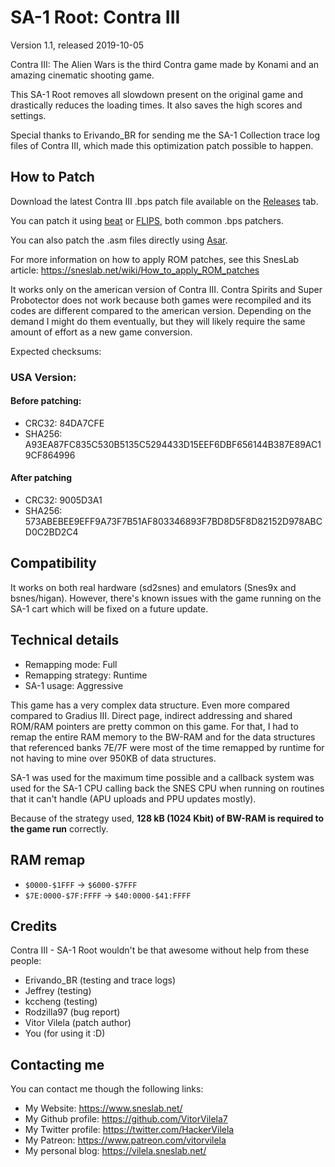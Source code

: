 # SA-1 Root: Contra III
Version 1.1, released 2019-10-05

Contra III: The Alien Wars is the third Contra game made by Konami and an amazing
cinematic shooting game.

This SA-1 Root removes all slowdown present on the original game and drastically
reduces the loading times. It also saves the high scores and settings.

Special thanks to Erivando_BR for sending me the SA-1 Collection trace log files
of Contra III, which made this optimization patch possible to happen.

## How to Patch

Download the latest Contra III .bps patch file available on the
[Releases](https://github.com/VitorVilela7/SA1-Root/releases) tab.

You can patch it using [beat](https://www.romhacking.net/utilities/893/)
or [FLIPS](https://sneslab.net/tools/floating.zip), both common .bps patchers.

You can also patch the .asm files directly using
[Asar](https://github.com/RPGHacker/asar).

For more information on how to apply ROM patches, see this SnesLab
article: https://sneslab.net/wiki/How_to_apply_ROM_patches

It works only on the american version of Contra III. Contra Spirits and Super
Probotector does not work because both games were recompiled and its codes are
different compared to the american version. Depending on the demand I might
do them eventually, but they will likely require the same amount of effort as
a new game conversion.

Expected checksums:

### USA Version:
#### Before patching:
* CRC32: 84DA7CFE
* SHA256: A93EA87FC835C530B5135C5294433D15EEF6DBF656144B387E89AC19CF864996

#### After patching
* CRC32: 9005D3A1
* SHA256: 573ABEBEE9EFF9A73F7B51AF803346893F7BD8D5F8D82152D978ABCD0C2BD2C4

## Compatibility

It works on both real hardware (sd2snes) and emulators (Snes9x and bsnes/higan). However, there's known issues with the game running on the SA-1 cart which will be fixed on a future update.

## Technical details

* Remapping mode: Full
* Remapping strategy: Runtime
* SA-1 usage: Aggressive

This game has a very complex data structure. Even more compared compared to Gradius III.
Direct page, indirect addressing and shared ROM/RAM pointers are pretty common on this game.
For that, I had to remap the entire RAM memory to the BW-RAM and for the data structures
that referenced banks 7E/7F were most of the time remapped by runtime for not having
to mine over 950KB of data structures.

SA-1 was used for the maximum time possible and a callback system was used for the SA-1
CPU calling back the SNES CPU when running on routines that it can't handle (APU uploads
and PPU updates mostly).

Because of the strategy used,
**128 kB (1024 Kbit) of BW-RAM is required to the game run** correctly.

## RAM remap

* ``$0000-$1FFF`` -> ``$6000-$7FFF``
* ``$7E:0000-$7F:FFFF`` -> ``$40:0000-$41:FFFF``

## Credits

Contra III - SA-1 Root wouldn't be that awesome without help from these people:

* Erivando_BR (testing and trace logs)
* Jeffrey (testing)
* kccheng (testing)
* Rodzilla97 (bug report)
* Vitor Vilela (patch author)
* You (for using it :D)

## Contacting me

You can contact me though the following links:

* My Website: https://www.sneslab.net/
* My Github profile: https://github.com/VitorVilela7
* My Twitter profile: https://twitter.com/HackerVilela
* My Patreon: https://www.patreon.com/vitorvilela
* My personal blog: https://vilela.sneslab.net/

